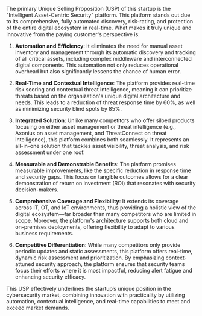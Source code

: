 The primary Unique Selling Proposition (USP) of this startup is the "Intelligent Asset-Centric Security" platform. This platform stands out due to its comprehensive, fully automated discovery, risk-rating, and protection of the entire digital ecosystem in real-time. What makes it truly unique and innovative from the paying customer's perspective is:

1. **Automation and Efficiency**: It eliminates the need for manual asset inventory and management through its automatic discovery and tracking of all critical assets, including complex middleware and interconnected digital components. This automation not only reduces operational overhead but also significantly lessens the chance of human error.

2. **Real-Time and Contextual Intelligence**: The platform provides real-time risk scoring and contextual threat intelligence, meaning it can prioritize threats based on the organization's unique digital architecture and needs. This leads to a reduction of threat response time by 60%, as well as minimizing security blind spots by 85%.

3. **Integrated Solution**: Unlike many competitors who offer siloed products focusing on either asset management or threat intelligence (e.g., Axonius on asset management, and ThreatConnect on threat intelligence), this platform combines both seamlessly. It represents an all-in-one solution that tackles asset visibility, threat analysis, and risk assessment under one roof.

4. **Measurable and Demonstrable Benefits**: The platform promises measurable improvements, like the specific reduction in response time and security gaps. This focus on tangible outcomes allows for a clear demonstration of return on investment (ROI) that resonates with security decision-makers.

5. **Comprehensive Coverage and Flexibility**: It extends its coverage across IT, OT, and IoT environments, thus providing a holistic view of the digital ecosystem—far broader than many competitors who are limited in scope. Moreover, the platform's architecture supports both cloud and on-premises deployments, offering flexibility to adapt to various business requirements.

6. **Competitive Differentiation**: While many competitors only provide periodic updates and static assessments, this platform offers real-time, dynamic risk assessment and prioritization. By emphasizing context-attuned security approach, the platform ensures that security teams focus their efforts where it is most impactful, reducing alert fatigue and enhancing security efficacy.

This USP effectively underlines the startup’s unique position in the cybersecurity market, combining innovation with practicality by utilizing automation, contextual intelligence, and real-time capabilities to meet and exceed market demands.
